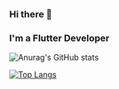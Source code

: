 ### Hi there 👋

### I'm a Flutter Developer

![Anurag's GitHub stats](https://github-readme-stats.vercel.app/api?username=dev-vickie&show_icons=true&theme=radical)

[![Top Langs](https://github-readme-stats.vercel.app/api/top-langs/?username=dev-vickiehide=cmake)](https://github.com/anuraghazra/github-readme-stats)
